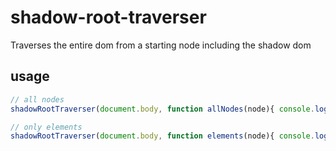 # shadow-root-traverser
Traverses the entire dom from a starting node including the shadow dom

## usage

```js
// all nodes
shadowRootTraverser(document.body, function allNodes(node){ console.log(node) })

// only elements
shadowRootTraverser(document.body, function elements(node){ console.log(node) }, true)
```

